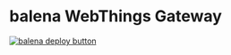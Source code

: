 # balena WebThings Gateway 


[![balena deploy button](https://www.balena.io/deploy.svg)](https://dashboard.balena-cloud.com/deploy?repoUrl=https://github.com/balena-io-playground/webthing-gateway)